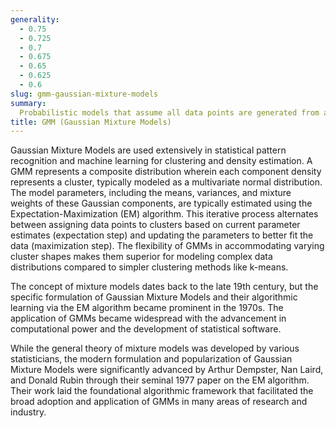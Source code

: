 ```yaml
---
generality:
  - 0.75
  - 0.725
  - 0.7
  - 0.675
  - 0.65
  - 0.625
  - 0.6
slug: gmm-gaussian-mixture-models
summary:
  Probabilistic models that assume all data points are generated from a mixture of a finite number of Gaussian distributions with unknown parameters.
title: GMM (Gaussian Mixture Models)
---
```


Gaussian Mixture Models are used extensively in statistical pattern recognition and machine learning for clustering and density estimation. A GMM represents a composite distribution wherein each component density represents a cluster, typically modeled as a multivariate normal distribution. The model parameters, including the means, variances, and mixture weights of these Gaussian components, are typically estimated using the Expectation-Maximization (EM) algorithm. This iterative process alternates between assigning data points to clusters based on current parameter estimates (expectation step) and updating the parameters to better fit the data (maximization step). The flexibility of GMMs in accommodating varying cluster shapes makes them superior for modeling complex data distributions compared to simpler clustering methods like k-means.

The concept of mixture models dates back to the late 19th century, but the specific formulation of Gaussian Mixture Models and their algorithmic learning via the EM algorithm became prominent in the 1970s. The application of GMMs became widespread with the advancement in computational power and the development of statistical software.

While the general theory of mixture models was developed by various statisticians, the modern formulation and popularization of Gaussian Mixture Models were significantly advanced by Arthur Dempster, Nan Laird, and Donald Rubin through their seminal 1977 paper on the EM algorithm. Their work laid the foundational algorithmic framework that facilitated the broad adoption and application of GMMs in many areas of research and industry.
